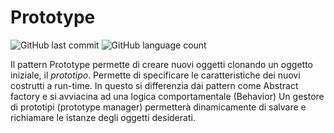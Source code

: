 # Prototype 

![GitHub last commit](https://img.shields.io/github/last-commit/silviotorre/2021-java-playground-course-by-silviotorre?style=flat-square)
![GitHub language count](https://img.shields.io/github/languages/count/silviotorre/2021-java-playground-course-by-silviotorre)

Il pattern Prototype permette di creare nuovi oggetti clonando un oggetto iniziale, il _prototipo_.
Permette di specificare le caratteristiche dei nuovi costrutti a run-time.
In questo si differenzia dai pattern come Abstract factory e si avviacina ad una logica comportamentale (Behavior)
Un gestore di prototipi (prototype manager) permetterà dinamicamente di salvare e richiamare le istanze degli oggetti desiderati.
